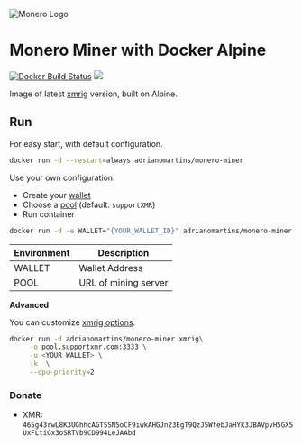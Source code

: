 ![Monero Logo](https://web.getmonero.org/img/monero-logo.png)

# Monero Miner with Docker Alpine

[![Docker Build Status](https://img.shields.io/docker/cloud/build/adrianomartins/monero-miner.svg?style=flat-square)](https://hub.docker.com/r/adrianomartins/monero-miner/) [![](https://images.microbadger.com/badges/image/adrianomartins/monero-miner.svg)](https://microbadger.com/images/giansalex/monero-miner "Get your own image badge on microbadger.com")

Image of latest [xmrig](https://github.com/xmrig/xmrig) version, built on Alpine.

## Run

For easy start, with default configuration.

```sh
docker run -d --restart=always adrianomartins/monero-miner
```

Use your own configuration.

- Create your [wallet](https://mymonero.com/)
- Choose a [pool](http://moneropools.com/) (default: `supportXMR`)
- Run container

```sh
docker run -d -e WALLET="{YOUR_WALLET_ID}" adrianomartins/monero-miner
```

|Environment       |     Description      |
|------------------|----------------------|
|WALLET            | Wallet Address       |
|POOL              | URL of mining server |

**Advanced**

You can customize [xmrig options](https://github.com/xmrig/xmrig#command-line-options).

```sh
docker run -d adrianomartins/monero-miner xmrig\
     -o pool.supportxmr.com:3333 \
     -u <YOUR_WALLET> \
     -k  \
     --cpu-priority=2
```

### Donate

- XMR: `465g43rwL8K3UGhhcAGTSSN5oCF9iwkAHGJn23EgT9QzJ5WfebJaHYk3JBAVpvH5GX5UxFLtiGx3oSRTVb9CD994LeJAAbd`
